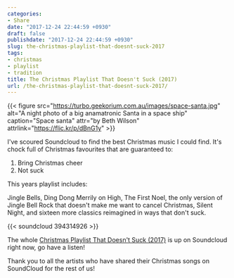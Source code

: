 ```yaml
---
categories:
- Share
date: "2017-12-24 22:44:59 +0930"
draft: false
publishdate: "2017-12-24 22:44:59 +0930"
slug: the-christmas-playlist-that-doesnt-suck-2017
tags:
- christmas
- playlist
- tradition
title: The Christmas Playlist That Doesn't Suck (2017)
url: /the-christmas-playlist-that-doesnt-suck-2017/
---
```


{{< figure src="https://turbo.geekorium.com.au/images/space-santa.jpg" alt="A night photo of a big anamatronic Santa in a space ship" caption="Space santa" attr="by Beth Wilson" attrlink="https://flic.kr/p/dBnG1y" >}}

I've scoured Soundcloud to find the best Christmas music I could find.
It's chock full of Christmas favourites that are guaranteed to:

1.  Bring Christmas cheer
2.  Not suck

This years playlist includes:

Jingle Bells, Ding Dong Merrily on High, The First Noel, the only
version of Jingle Bell Rock that doesn't make me want to cancel
Christmas, Silent Night, and sixteen more classics reimagined in ways
that don't suck.

{{< soundcloud 394314926 >}}

The whole [Christmas Playlist That Doesn't Suck (2017)](https://soundcloud.com/screenbeard/sets/christmas-playlist-2017) is up on Soundcloud right now, go have a listen!

Thank you to all the artists who have shared their Christmas songs on
SoundCloud for the rest of us!
